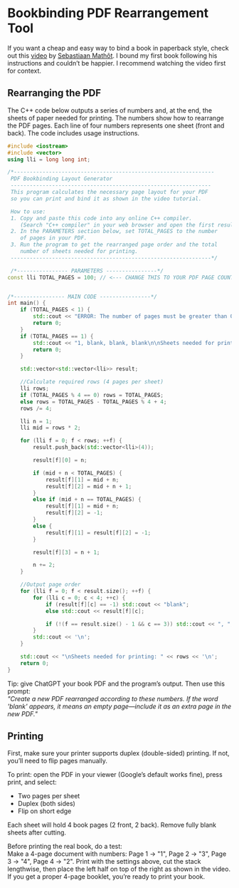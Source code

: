 # Bookbinding PDF Rearrangement Tool
If you want a cheap and easy way to bind a book in paperback style, check out this [video](https://www.youtube.com/watch?v=cifj5UYQDZE&list=WL&index=16) by [Sebastiaan Mathôt](https://www.youtube.com/c/SebastiaanMath%C3%B4t). I bound my first book following his instructions and couldn’t be happier. I recommend watching the video first for context.

## Rearranging the PDF
The C++ code below outputs a series of numbers and, at the end, the sheets of paper needed for printing. The numbers show how to rearrange the PDF pages. Each line of four numbers represents one sheet (front and back). The code includes usage instructions.

```cpp
#include <iostream>
#include <vector>
using lli = long long int;

/*---------------------------------------------------------------
 PDF Bookbinding Layout Generator
 ---------------------------------------------------------------
 This program calculates the necessary page layout for your PDF
 so you can print and bind it as shown in the video tutorial.

 How to use:
 1. Copy and paste this code into any online C++ compiler.
    (Search "C++ compiler" in your web browser and open the first result.)
 2. In the PARAMETERS section below, set TOTAL_PAGES to the number
    of pages in your PDF.
 3. Run the program to get the rearranged page order and the total
    number of sheets needed for printing.
 ---------------------------------------------------------------*/

 /*---------------- PARAMETERS ----------------*/
const lli TOTAL_PAGES = 100; // <--- CHANGE THIS TO YOUR PDF PAGE COUNT


/*---------------- MAIN CODE ----------------*/
int main() {
    if (TOTAL_PAGES < 1) {
        std::cout << "ERROR: The number of pages must be greater than 0\n";
        return 0;
    }
    if (TOTAL_PAGES == 1) {
        std::cout << "1, blank, blank, blank\n\nSheets needed for printing: 1\n";
        return 0;
    }

    std::vector<std::vector<lli>> result;

    //Calculate required rows (4 pages per sheet)
    lli rows;
    if (TOTAL_PAGES % 4 == 0) rows = TOTAL_PAGES;
    else rows = TOTAL_PAGES - TOTAL_PAGES % 4 + 4;
    rows /= 4;

    lli n = 1;
    lli mid = rows * 2;

    for (lli f = 0; f < rows; ++f) {
        result.push_back(std::vector<lli>(4));

        result[f][0] = n;

        if (mid + n < TOTAL_PAGES) {
            result[f][1] = mid + n;
            result[f][2] = mid + n + 1;
        }
        else if (mid + n == TOTAL_PAGES) {
            result[f][1] = mid + n;
            result[f][2] = -1;
        }
        else {
            result[f][1] = result[f][2] = -1;
        }

        result[f][3] = n + 1;

        n += 2;
    }

    //Output page order
    for (lli f = 0; f < result.size(); ++f) {
        for (lli c = 0; c < 4; ++c) {
            if (result[f][c] == -1) std::cout << "blank";
            else std::cout << result[f][c];

            if (!(f == result.size() - 1 && c == 3)) std::cout << ", ";
        }
        std::cout << '\n';
    }

    std::cout << "\nSheets needed for printing: " << rows << '\n';
    return 0;
}
```

Tip: give ChatGPT your book PDF and the program’s output. Then use this prompt:  
*"Create a new PDF rearranged according to these numbers. If the word 'blank' appears, it means an empty page—include it as an extra page in the new PDF."*

## Printing
First, make sure your printer supports duplex (double-sided) printing. If not, you’ll need to flip pages manually.  

To print: open the PDF in your viewer (Google’s default works fine), press print, and select:  
- Two pages per sheet  
- Duplex (both sides)  
- Flip on short edge  

Each sheet will hold 4 book pages (2 front, 2 back). Remove fully blank sheets after cutting.  

Before printing the real book, do a test:  
Make a 4-page document with numbers: Page 1 → "1", Page 2 → "3", Page 3 → "4", Page 4 → "2". Print with the settings above, cut the stack lengthwise, then place the left half on top of the right as shown in the video. If you get a proper 4-page booklet, you’re ready to print your book.
